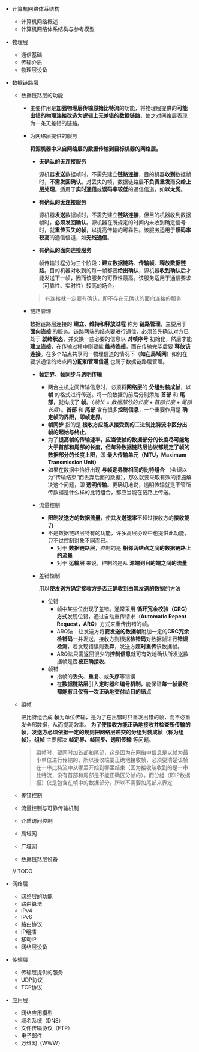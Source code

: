 + 计算机网络体系结构
	+ 计算机网络概述
	+ 计算机网络体系结构与参考模型
	
+ 物理层
	+ 通信基础
	+ 传输介质
	+ 物理层设备
	
+ 数据链路层
	
	+ 数据链路层的功能
	
	  + 主要作用是**加强物理层传输原始比特流**的功能，将物理层提供的**可能出错的物理连接改造为逻辑上无差错的数据链路**，使之对网络层表现为一条无差错的链路。
	
	  + 为网络层提供的服务
	
	    **将源机器中来自网络层的数据传输到目标机器的网络层。**

	    + **无确认的无连接服务**
	
	      源机器**发送**数据帧时，不需先建立**链路连接**，目的机器**收到**数据帧时，**不需发回确认**。对丢失的帧，数据链路层**不负责重发**而**交给上层处理**。适用于**实时通信**或**误码率较低**的通信信道，如**以太网**。
	
	    + **有确认的无连接服务**
	
	      源机器**发送**数据帧时，不需先建立**链路连接**，但目的机器收到数据帧时，**必须发回确认**。源机器在所规定的时间内未收到确定信号时，就**重传丢失的帧**，以提高传输的可靠性。该服务适用于**误码率较高**的通信信道，如**无线通信**。
	
	    + **有确认的面向连接服务**
	
	      帧传输过程分为三个阶段：**建立数据链路**、**传输帧**、**释放数据链路**。目的机器对收到的每一帧都要**给出确认**，源机器**收到确认后**才能发送下一帧，因而该服务的可靠性最高。该服务适用于通信要求（可靠性、实时性）较高的场合。
	
	    > 有连接就一定要有确认，即不存在无确认的面向连接的服务
	
	  + 链路管理
	
	    数据链路层连接的 **建立、维持和释放过程** 称为 **链路管理**，主要用于 **面向连接** 的服务。链路两端的结点要进行通信，必须首先确认对方已处于 **就绪状态**，并交换一些必要的信息以 **对帧序号** 初始化，然后才能 **建立连接**，在传输过程中则要能 **维持连接**，而在传输完毕后要 **释放该连接**。在多个站点共享同一物理信道的情况下（**如在局域网**）如何在要求通信的站点间**分配和管理信道** 也属于数据链路层管理。
	
	    + **帧定界**、**帧同步**与**透明传输**
	
	      + 两台主机之间传输信息时，必须将**网络层**的 **分组封装成帧**，以 **帧** 的格式进行传送。将一段数据的前后分别添加 **首部** 和 **尾部**，就构成了 **帧**。（$帧长 = 数据部分的长度 + 首部长度 + 尾部长度$）。**首部** 和 **尾部** 含有很多**控制信息**，一个重要作用是 **确定帧的界限，即帧定界**。
	      + **帧同步** 指的是 **接收方应能从接受到的二进制比特流中区分出帧的起始与终止**。
	      + 为了**提高帧的传输速率，应当使帧的数据部分的长度尽可能地大于首部和尾部的长度，但每种数据链路层协议都规定了帧的数据部分的长度上限**，即 **最大传输单元（MTU，Maximum Transmission Unit）**
	      + 如果在数据中恰好出现 **与帧定界符相同的比特组合** （会误以为“传输结束”而丢弃后面的数据），那么就要采取有效的措施解决这个问题，即 **透明传输**。更确切地说，透明传输就是不管所传数据是什么样的比特组合，都应当能在链路上传送。
	
	    + 流量控制
	
	      + **限制发送方的数据流量**，使其**发送速率**不超过接收方的**接收能力**
	      + 不是数据链路层特有的功能，许多高层协议中也提供此功能，只不过控制对象不同而已。
	        + 对于 **数据链路层**，控制的是 **相邻两结点之间的数据链路上的流量**
	        + 对于 **运输层** 来说，控制的是从 **源端到目的端之间的流量**
	
	    + 差错控制
	
	      用以**使发送方确定接收方是否正确收到由其发送的数据**的方法
	
	      + 位错
	        + 帧中某些位出现了差错。通常采用 **循环冗余校验（CRC）方式**发现位错，通过自动重传请求（**Automatic Repeat Request，ARQ**）方式来重传出错的帧。
	        + ARQ法：让发送方将**要发送的数据帧**附加一定的**CRC冗余检错码**一并发送，接收方则根据**检错码**对数据帧进行**错误检测**，若发现错误则**丢弃**，发送方**超时重传**该数据帧。
	        + ARQ法只需返回很少的**控制信息**就可有效地确认所发送数据帧是否**被正确接收**。
	      + 帧错
	        + 指帧的**丢失**、**重复**、或**失序**等错误
	        + 在**数据链路层**引入**定时器**和**编号机制**，能保证**每一帧最终都能有且仅有一次正确地交付给目的结点**
	
	+ 组帧
	
	  把比特组合成 **帧**为单位传输，是为了在出错时只重发出错的帧，而不必重发全部数据，从而提高效率。 **为了使接收方能正确地接收并检查所传输的帧，发送方必须依据一定的规则把网络层递交的分组封装成帧（称为组帧）**。**组帧** 主要解决 **帧定界、帧同步、透明传输** 等问题。
	
	  > 组帧时，要同时加首部和尾部，这是因为在网络中信息是以帧为最小单位进行传输的，所以接收端要正确地接收帧，必须要清楚该帧在一串比特流中从哪里开始到哪里结束（因为接收端收到的是一串比特流，没有首部和尾部是不能正确区分帧的）。而分组（即IP数据报）仅是包含在帧中的数据部分，所以不需要加尾部来界定
	
	+ 差错控制
	
	+ 流量控制与可靠传输机制
	
	+ 介质访问控制
	
	+ 局域网
	
	+ 广域网
	
	+ 数据链路层设备
	
	// TODO
	
+ 网络层
  + 网络层的功能
  + 路由算法
  + IPv4
  + IPv6
  + 路由协议
  + IP组播
  + 移动IP
  + 网络层设备

+ 传输层
  + 传输层提供的服务
  + UDP协议
  + TCP协议

+ 应用层
  + 网络应用模型
  + 域名系统（DNS）
  + 文件传输协议（FTP）
  + 电子邮件
  + 万维网（WWW）
